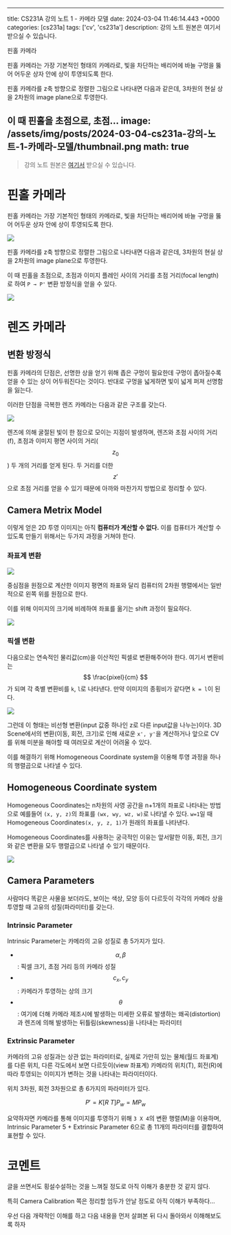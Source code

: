 

---
title: CS231A 강의 노트 1 - 카메라 모델
date: 2024-03-04 11:46:14.443 +0000
categories: [cs231a]
tags: ['cv', 'cs231a']
description: 강의 노트 원본은 여기서 받으실 수 있습니다.

핀홀 카메라

핀홀 카메라는 가장 기본적인 형태의 카메라로, 빛을 차단하는 배리어에 바늘 구멍을 뚫어 어두운 상자 안에 상이 투영되도록 한다.

핀홀 카메라를 z축 방향으로 정렬한 그림으로 나타내면 다음과 같은데, 3차원의 현실 상을 2차원의 image plane으로 투영한다.

이 때 핀홀을 초점으로, 초점...
image: /assets/img/posts/2024-03-04-cs231a-강의-노트-1-카메라-모델/thumbnail.png
math: true
---

> 강의 노트 원본은 [여기서](https://web.stanford.edu/class/cs231a/course_notes.html) 받으실 수 있습니다.

# 핀홀 카메라

핀홀 카메라는 가장 기본적인 형태의 카메라로, 빛을 차단하는 배리어에 바늘 구멍을 뚫어 어두운 상자 안에 상이 투영되도록 한다.

![](/assets/img/posts/2024-03-04-cs231a-강의-노트-1-카메라-모델/img0.png)

핀홀 카메라를 z축 방향으로 정렬한 그림으로 나타내면 다음과 같은데, 3차원의 현실 상을 2차원의 image plane으로 투영한다.

이 때 핀홀을 초점으로, 초점과 이미지 플레인 사이의 거리를 초점 거리(focal length)로 하여 `P → P'` 변환 방정식을 얻을 수 있다.

![](/assets/img/posts/2024-03-04-cs231a-강의-노트-1-카메라-모델/img1.png)

# 렌즈 카메라

## 변환 방정식

핀홀 카메라의 단점은, 선명한 상을 얻기 위해 좁은 구멍이 필요한데 구멍이 좁아질수록 얻을 수 있는 상이 어두워진다는 것이다. 반대로 구멍을 넓게하면 빛이 넓게 퍼져 선명함을 잃는다.

이러한 단점을 극복한 렌즈 카메라는 다음과 같은 구조를 갖는다.

![](/assets/img/posts/2024-03-04-cs231a-강의-노트-1-카메라-모델/img2.png)

렌즈에 의해 굴절된 빛이 한 점으로 모이는 지점이 발생하며,
렌즈와 초점 사이의 거리(f), 초점과 이미지 평면 사이의 거리($$ z_0 $$) 두 개의 거리를 얻게 된다.
두 거리를 더한 $$ z' $$으로 초점 거리를 얻을 수 있기 때문에 아까와 마찬가지 방법으로 정리할 수 있다.

## Camera Metrix Model

이렇게 얻은 2D 투영 이미지는 아직 **컴퓨터가 계산할 수 없다.**
이를 컴퓨터가 계산할 수 있도록 만들기 위해서는 두가지 과정을 거쳐야 한다.

### 좌표계 변환

![](/assets/img/posts/2024-03-04-cs231a-강의-노트-1-카메라-모델/img3.png)

중심점을 원점으로 계산한 이미지 평면의 좌표와 달리 컴퓨터의 2차원 행렬에서는 일반적으로 왼쪽 위를 원점으로 한다.

이를 위해 이미지의 크기에 비례하여 좌표를 옮기는 shift 과정이 필요하다.

![](/assets/img/posts/2024-03-04-cs231a-강의-노트-1-카메라-모델/img4.png)

### 픽셀 변환

다음으로는 연속적인 물리값(cm)을 이산적인 픽셀로 변환해주어야 한다.
여기서 변환비는 $$ \frac{pixel}{cm} $$가 되며 각 축별 변환비를 `k`, `l`로 나타낸다.
만약 이미지의 종횡비가 같다면 `k = l`이 된다.

![](/assets/img/posts/2024-03-04-cs231a-강의-노트-1-카메라-모델/img5.png)

그런데 이 형태는 비선형 변환(input 값중 하나인 z로 다른 input값을 나누는)이다.
3D Scene에서의 변환(이동, 회전, 크기)로 인해 새로운 `x', y'`을 계산하거나 앞으로 CV를 위해 미분을 해야할 때 여러모로 계산이 어려울 수 있다.

이를 해결하기 위해 Homogeneous Coordinate system을 이용해 투영 과정을 하나의 행렬곱으로 나타낼 수 있다.

## Homogeneous Coordinate system

Homogeneous Coordinates는 n차원의 사영 공간을 n+1개의 좌표로 나타내는 방법으로 
예를들어 `(x, y, z)`의 좌표를 `(wx, wy, wz, w)`로 나타낼 수 있다.
`w=1`일 때 Homogeneous Coordinates`(x, y, z, 1)`가 원래의 좌표를 나타낸다.

Homogeneous Coordinates를 사용하는 궁극적인 이유는 앞서말한 이동, 회전, 크기와 같은 변환을 모두 행렬곱으로 나타낼 수 있기 때문이다.

![](/assets/img/posts/2024-03-04-cs231a-강의-노트-1-카메라-모델/img6.png)

## Camera Parameters

사람마다 똑같은 사물을 보더라도, 보이는 색상, 모양 등이 다르듯이 각각의 카메라 상을 투영할 때 고유의 성질(파라미터)를 갖는다.

### Intrinsic Parameter

Intrinsic Parameter는 카메라의 고유 성질로 총 5가지가 있다.

- $$ \alpha, \beta $$ : 픽셀 크기, 초점 거리 등의 카메라 성질
- $$ c_x, c_y $$ : 카메라가 투영하는 상의 크기
- $$ \theta $$ : 여기에 더해 카메라 제조시에 발생하는 미세한 오류로 발생하는 왜곡(distortion)과 렌즈에 의해 발생하는 뒤틀림(skewness)을 나타내는 파라미터

### Extrinsic Parameter

카메라의 고유 성질과는 상관 없는 파라미터로, 실제로 가만히 있는 물체(월드 좌표계)를 다른 위치, 다른 각도에서 보면 다르듯이(view 좌표계) 카메라의 위치(T), 회전(R)에 따라 투영되는 이미지가 변하는 것을 나타내는 파라미터이다.

위치 3차원, 회전 3차원으로 총 6가지의 파라미터가 있다.

$$ P' = K [R \; T]P_w = MP_w $$ 

요약하자면 카메라를 통해 이미지를 투영하기 위해 `3 X 4`의 변환 행렬(M)을 이용하며, Intrinsic Parameter 5 + Extrinsic Parameter 6으로 총 11개의 파라미터를 결합하여 표현할 수 있다.

# 코멘트

글을 쓰면서도 횡설수설하는 것을 느껴질 정도로 아직 이해가 충분한 것 같지 않다.

특히 Camera Calibration 쪽은 정리할 엄두가 안날 정도로 아직 이해가 부족하다...

우선 다음 개략적인 이해를 하고 다음 내용을 먼저 살펴본 뒤 다시 돌아와서 이해해보도록 하자

        